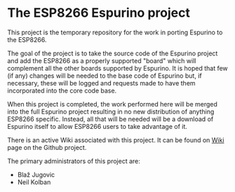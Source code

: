 # The ESP8266 Espurino project
This project is the temporary repository for the work in porting Espurino to the ESP8266.

The goal of the project is to take the source code of the Espurino project and add the ESP8266 as a properly supported "board"
which will complement all the other boards supported by Espurino.  It is hoped that few (if any) changes will be needed to the
base code of Espurino but, if necessary, these will be logged and requests made to have them incorporated into the core
code base.

When this project is completed, the work performed here will be merged into the full Espurino project resulting in no
new distribution of anything ESP8266 specific.   Instead, all that will be needed will be a download of Espurino itself to
allow ESP8266 users to take advantage of it.

There is an active Wiki associated with this project.  It can be found on [Wiki](https://github.com/esp8266-espruino/esp8266-espurino/wiki) page on the Github project.

The primary administrators of this project are:

* Blaž Jugovic
* Neil Kolban

